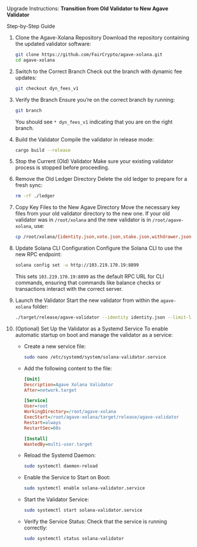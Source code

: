 Upgrade Instructions: 
**Transition from Old Validator to New Agave Validator**

Step-by-Step Guide

1. Clone the Agave-Xolana Repository
   Download the repository containing the updated validator software:
   ```bash
   git clone https://github.com/FairCrypto/agave-xolana.git
   cd agave-xolana
   ```

2. Switch to the Correct Branch
   Check out the branch with dynamic fee updates:
   ```bash
   git checkout dyn_fees_v1
   ```

3. Verify the Branch
   Ensure you’re on the correct branch by running:
   ```bash
   git branch
   ```
   You should see `* dyn_fees_v1` indicating that you are on the right branch.

4. Build the Validator
   Compile the validator in release mode:
   ```bash
   cargo build --release
   ```

5. Stop the Current (Old) Validator
   Make sure your existing validator process is stopped before proceeding.

6. Remove the Old Ledger Directory
   Delete the old ledger to prepare for a fresh sync:
   ```bash
   rm -rf ./ledger
   ```

7. Copy Key Files to the New Agave Directory
   Move the necessary key files from your old validator directory to the new one.
   If your old validator was in `/root/xolana` and the new validator is in `/root/agave-xolana`, use:
   ```bash
   cp /root/xolana/{identity.json,vote.json,stake.json,withdrawer.json} /root/agave-xolana/
   ```

8. Update Solana CLI Configuration
   Configure the Solana CLI to use the new RPC endpoint:
   ```bash
   solana config set -u http://103.219.170.19:8899
   ```
   This sets `103.219.170.19:8899` as the default RPC URL for CLI commands, ensuring that commands like balance checks or transactions interact with the correct server.

9. Launch the Validator
   Start the new validator from within the `agave-xolana` folder:
   ```bash
   ./target/release/agave-validator --identity identity.json --limit-ledger-size 50000000 --rpc-port 8899 --entrypoint xolana.xen.network:8001 --full-rpc-api --log - --vote-account vote.json --max-genesis-archive-unpacked-size 1073741824 --require-tower --enable-rpc-transaction-history --enable-extended-tx-metadata-storage --rpc-pubsub-enable-block-subscription
   ```

10. (Optional) Set Up the Validator as a Systemd Service
    To enable automatic startup on boot and manage the validator as a service:

    - Create a new service file:
      ```bash
      sudo nano /etc/systemd/system/solana-validator.service
      ```

    - Add the following content to the file:
      ```ini
      [Unit]
      Description=Agave Xolana Validator
      After=network.target

      [Service]
      User=root
      WorkingDirectory=/root/agave-xolana
      ExecStart=/root/agave-xolana/target/release/agave-validator         --identity identity.json         --limit-ledger-size 50000000         --rpc-port 8899         --entrypoint xolana.xen.network:8001         --full-rpc-api         --log -         --vote-account vote.json         --max-genesis-archive-unpacked-size 1073741824         --require-tower         --enable-rpc-transaction-history         --enable-extended-tx-metadata-storage         --rpc-pubsub-enable-block-subscription
      Restart=always
      RestartSec=60s

      [Install]
      WantedBy=multi-user.target
      ```

    - Reload the Systemd Daemon:
      ```bash
      sudo systemctl daemon-reload
      ```

    - Enable the Service to Start on Boot:
      ```bash
      sudo systemctl enable solana-validator.service
      ```

    - Start the Validator Service:
      ```bash
      sudo systemctl start solana-validator.service
      ```

    - Verify the Service Status:
      Check that the service is running correctly:
      ```bash
      sudo systemctl status solana-validator
      ```
